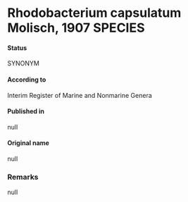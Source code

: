 # Rhodobacterium capsulatum Molisch, 1907 SPECIES

#### Status
SYNONYM

#### According to
Interim Register of Marine and Nonmarine Genera

#### Published in
null

#### Original name
null

### Remarks
null